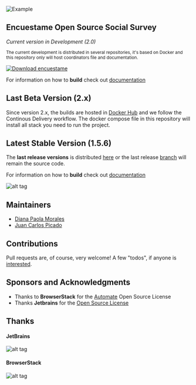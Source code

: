 ![Example](http://encuestame.org/logos/horizontal/enuestame_horizontal_small_alpha.png)

## Encuestame Open Source Social Survey

*Current version in Development (2.0)*

<small>The current development is distributed in several repositories, it's based on Docker and this repository only will host coordinators file and documentation.</small>

[![Download encuestame](https://img.shields.io/sourceforge/dw/encuestame.svg)](https://sourceforge.net/projects/encuestame/files/latest/download)

For information on how to **build** check out [documentation](docs/2/BUILD.md)

## Last Beta Version (2.x)

Since version 2.x, the builds are hosted in [Docker Hub](https://hub.docker.com/u/encuestame/dashboard/) and we follow the Continous Delivery workflow. The docker compose file in this repository will install all stack you need to run the project.

## Latest Stable Version (1.5.6)

The **last release versions** is distributed [here](https://sourceforge.net/projects/encuestame/files/1.5.6/) or the last release [branch](https://github.com/encuestame/encuestame/commits/release) will remain the source code.

For information on how to **build** check out [documentation](docs/1.5/BUILD.md)

![alt tag](http://www.encuestame.org/screenshots/widgets.jpg)

## Maintainers
* [Diana Paola Morales](http://at.linkedin.com/in/dianmorales/)
* [Juan Carlos Picado](https://www.jotadeveloper.com)

## Contributions
Pull requests are, of course, very welcome! A few "todos", if anyone is [interested](CONTRIBUTING.md).

## Sponsors and Acknowledgments
* Thanks to **BrowserStack** for the [Automate](https://www.browserstack.com/pricing) Open Source License
* Thanks **Jetbrains** for the [Open Source License](http://www.jetbrains.com/idea/buy/choose_edition.jsp?license=OPEN_SOURCE)

## Thanks

#### JetBrains
![alt tag](http://encuestame.org/images/sponsors/jetbrains/logo_jetbrains.png)

#### BrowserStack
![alt tag](http://encuestame.org/images/sponsors/browserstack/browserstack.jpg)
